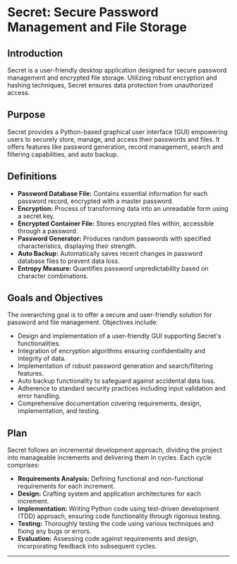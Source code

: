 # Secret: Secure Password Management and File Storage

## Introduction
Secret is a user-friendly desktop application designed for secure password management and encrypted file storage. Utilizing robust encryption and hashing techniques, Secret ensures data protection from unauthorized access.

## Purpose
Secret provides a Python-based graphical user interface (GUI) empowering users to securely store, manage, and access their passwords and files. It offers features like password generation, record management, search and filtering capabilities, and auto backup.

## Definitions
- **Password Database File:** Contains essential information for each password record, encrypted with a master password.
- **Encryption:** Process of transforming data into an unreadable form using a secret key.
- **Encrypted Container File:** Stores encrypted files within, accessible through a password.
- **Password Generator:** Produces random passwords with specified characteristics, displaying their strength.
- **Auto Backup:** Automatically saves recent changes in password database files to prevent data loss.
- **Entropy Measure:** Quantifies password unpredictability based on character combinations.

## Goals and Objectives
The overarching goal is to offer a secure and user-friendly solution for password and file management. Objectives include:
- Design and implementation of a user-friendly GUI supporting Secret's functionalities.
- Integration of encryption algorithms ensuring confidentiality and integrity of data.
- Implementation of robust password generation and search/filtering features.
- Auto backup functionality to safeguard against accidental data loss.
- Adherence to standard security practices including input validation and error handling.
- Comprehensive documentation covering requirements, design, implementation, and testing.

## Plan
Secret follows an incremental development approach, dividing the project into manageable increments and delivering them in cycles. Each cycle comprises:
- **Requirements Analysis:** Defining functional and non-functional requirements for each increment.
- **Design:** Crafting system and application architectures for each increment.
- **Implementation:** Writing Python code using test-driven development (TDD) approach, ensuring code functionality through rigorous testing.
- **Testing:** Thoroughly testing the code using various techniques and fixing any bugs or errors.
- **Evaluation:** Assessing code against requirements and design, incorporating feedback into subsequent cycles.

---
